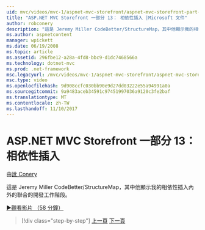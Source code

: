 ```yaml
---
uid: mvc/videos/mvc-1/aspnet-mvc-storefront/aspnet-mvc-storefront-part-13-dependency-injection
title: "ASP.NET MVC Storefront 一部分 13： 相依性插入 |Microsoft 文件"
author: robconery
description: "這是 Jeremy Miller CodeBetter/StructureMap，其中他顯示我的相依性插入內外的聯合的開發工作階段。"
ms.author: aspnetcontent
manager: wpickett
ms.date: 06/19/2008
ms.topic: article
ms.assetid: 296fbe12-a28a-4fd8-bbc9-d1dc7468566a
ms.technology: dotnet-mvc
ms.prod: .net-framework
msc.legacyurl: /mvc/videos/mvc-1/aspnet-mvc-storefront/aspnet-mvc-storefront-part-13-dependency-injection
msc.type: video
ms.openlocfilehash: 9d908ccfc030bb90e9d27dd03222e55a94991a0a
ms.sourcegitcommit: 9a9483aceb34591c97451997036a9120c3fe2baf
ms.translationtype: MT
ms.contentlocale: zh-TW
ms.lasthandoff: 11/10/2017
---
```

<a name="aspnet-mvc-storefront-part-13-dependency-injection"></a>ASP.NET MVC Storefront 一部分 13： 相依性插入
====================
由[訛 Conery](https://github.com/robconery)

這是 Jeremy Miller CodeBetter/StructureMap，其中他顯示我的相依性插入內外的聯合的開發工作階段。

[&#9654;觀看影片 （58 分鐘）](https://channel9.msdn.com/Blogs/ASP-NET-Site-Videos/aspnet-mvc-storefront-part-13-dependency-injection)

>[!div class="step-by-step"]
[上一頁](aspnet-mvc-storefront-part-12-mocking.md)
[下一頁](aspnet-mvc-storefront-part-14-rich-client-interaction.md)
